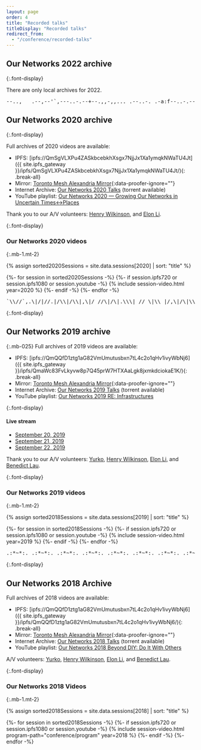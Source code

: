 ```yaml
---
layout: page
order: 4
title: "Recorded talks"
titleDisplay: "Recorded talks"
redirect_from:
  - "/conference/recorded-talks"
---
```


## Our Networks 2022 archive
{:.font-display}

There are only local archives for 2022.

<pre role="img" aria-label="ASCII divider" class="font-display-mono aliased text-10 inline-flex max-w-prose overflow-hidden">
--..,___.--,--'`,---..-.--+--.,,-,,..._.--..-._.-a:f--..-.--
</pre>

## Our Networks 2020 archive
{:.font-display}

Full archives of 2020 videos are available:

- IPFS: [ipfs://QmSgVLXPu4ZASkbcebkhXsgx7NjjJx1Xa1ymqkNWaTU4Jt]({{ site.ipfs_gateway }}/ipfs/QmSgVLXPu4ZASkbcebkhXsgx7NjjJx1Xa1ymqkNWaTU4Jt/){: .break-all}
- Mirror: [Toronto Mesh Alexandria Mirror](https://alexandria.tomesh.net/ournetworks/2020){:data-proofer-ignore=""}
- Internet Archive: [Our Networks 2020 Talks](https://archive.org/details/ournetworks2020) (torrent available)
- YouTube playlist: [Our Networks 2020 — Growing Our Networks in Uncertain Times↔Places](https://www.youtube.com/playlist?list=PLx7_J32Ys60eSNBStqqEeVN1cbA-dKf9q)

Thank you to our A/V volunteers: [Henry Wilkinson](https://github.com/Shrinks99), and [Elon Li](https://github.com/ASoTNetworks).


{:.font-display}

### Our Networks 2020 videos

{:.mb-1.mt-2}

{% assign sorted2020Sessions = site.data.sessions[2020] | sort: "title" %}

<div class="flex flex-wrap flex-justify-space-between">
{%- for session in sorted2020Sessions -%}
  {%- if session.ipfs720 or session.ipfs1080 or session.youtube -%}
    {% include session-video.html year=2020 %}
  {%- endif -%}
{%- endfor -%}
</div>

<pre role="img" aria-label="ASCII divider" class="font-display-mono aliased text-10 inline-flex max-w-prose overflow-hidden">
`\\//`,.\|/|//.|/\\|/\\|,\|/ //\|/\|.\\\| // \|\\ |/,\|/\|\\
</pre>

{:.font-display}

## Our Networks 2019 archive

{:.mb-025}
Full archives of 2019 videos are available:

- IPFS: [ipfs://QmQQfD1ztg1aG82VmUmutusbxn7tL4c2o1qHv1ivyWbNj6]({{ site.ipfs_gateway }}/ipfs/QmaWc83FvLkyvw8p7Q45prW7HTXAaLgk8jxmkdciokaE1K/){: .break-all}
- Mirror: [Toronto Mesh Alexandria Mirror](https://alexandria.tomesh.net/ournetworks/2019){:data-proofer-ignore=""}
- Internet Archive: [Our Networks 2019 Talks](https://archive.org/details/ournetworks2019) (torrent available)
- YouTube playlist: [Our Networks 2019 RE: Infrastructures](https://www.youtube.com/playlist?list=PLx7_J32Ys60cAmBbdDtx1-THpDU4XbtdV)

{:.font-display}

#### Live stream

- [September 20, 2019](https://2019.ournetworks.ca/livestream/?m3u8=live-2019-09-20.m3u8)
- [September 21, 2019](https://2019.ournetworks.ca/livestream/?m3u8=live-2019-09-21.m3u8)
- [September 22, 2019](https://2019.ournetworks.ca/livestream/?m3u8=live-2019-09-22.m3u8)

Thank you to our A/V volunteers: [Yurko](https://github.com/YurkoWasHere), [Henry Wilkinson](https://github.com/Shrinks99), [Elon Li](https://github.com/ASoTNetworks), and [Benedict Lau](https://github.com/benhylau).

{:.font-display}

### Our Networks 2019 videos

{:.mb-1.mt-2}

{% assign sorted2018Sessions = site.data.sessions[2019] | sort: "title" %}

<div class="flex flex-wrap flex-justify-space-between">
{%- for session in sorted2018Sessions -%}
  {%- if session.ipfs720 or session.ipfs1080 or session.youtube -%}
    {% include session-video.html year=2019 %}
  {%- endif -%}
{%- endfor -%}
</div>

<pre role="img" aria-label="ASCII divider" class="font-display-mono aliased text-10 inline-flex max-w-prose overflow-hidden">
.:*~*:._.:*~*:._.:*~*:._.:*~*:._.:*~*:._.:*~*:._.:*~*:._.:*~*
</pre>

{:.font-display}

## Our Networks 2018 Archive

Full archives of 2018 videos are available:

- IPFS: [ipfs://QmQQfD1ztg1aG82VmUmutusbxn7tL4c2o1qHv1ivyWbNj6]({{ site.ipfs_gateway }}/ipfs/QmQQfD1ztg1aG82VmUmutusbxn7tL4c2o1qHv1ivyWbNj6/){: .break-all}
- Mirror: [Toronto Mesh Alexandria Mirror](https://alexandria.tomesh.net/ournetworks/2018){:data-proofer-ignore=""}
- Internet Archive: [Our Networks 2018 Talks](https://archive.org/details/ournetworks2018) (torrent available)
- YouTube playlist: [Our Networks 2018 Beyond DIY: Do It With Others](https://www.youtube.com/playlist?list=PLx7_J32Ys60ey2bgSn2soAoBy0v9bBUbT)

A/V volunteers: [Yurko](https://github.com/YurkoWasHere), [Henry Wilkinson](https://github.com/Shrinks99), [Elon Li](https://github.com/ASoTNetworks), and [Benedict Lau](https://github.com/benhylau).

{:.font-display}

### Our Networks 2018 Videos

{:.mb-1.mt-2}

{% assign sorted2018Sessions = site.data.sessions[2018] | sort: "title" %}

<div class="flex flex-wrap flex-justify-space-between">
{%- for session in sorted2018Sessions -%}
  {%- if session.ipfs720 or session.ipfs1080 or session.youtube -%}
    {% include session-video.html program-path="conference/program" year=2018 %}
  {%- endif -%}
{%- endfor -%}
</div>

